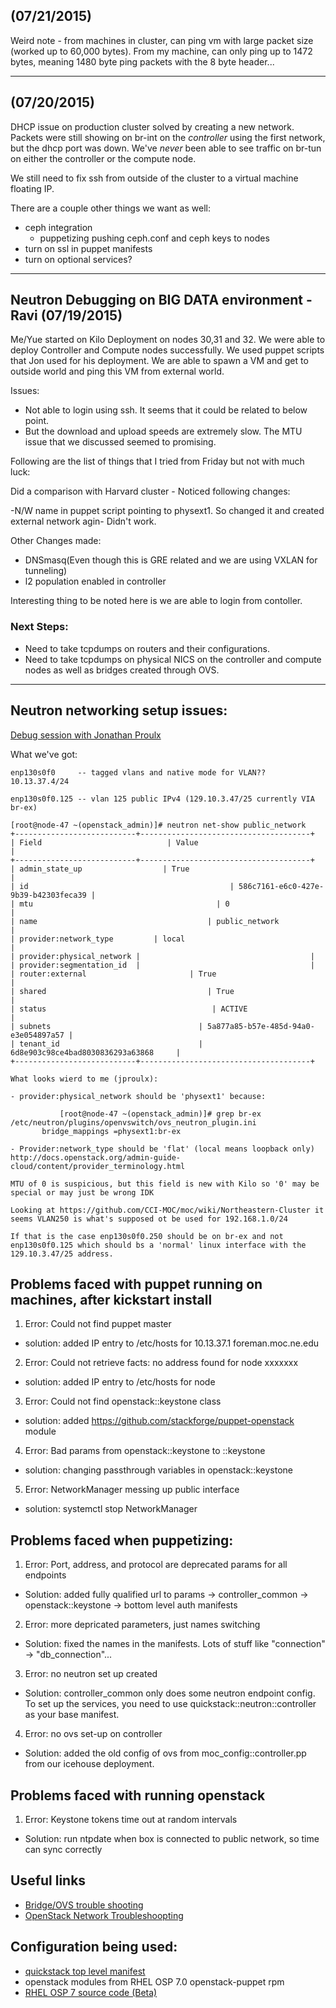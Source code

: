 ## (07/21/2015)
Weird note - from machines in cluster, can ping vm with large packet size (worked up to 60,000 bytes). From my machine, can only ping up to 1472 bytes, meaning 1480 byte ping packets with the 8 byte header...

****************************************************
## (07/20/2015)
DHCP issue on production cluster solved by creating a new network. Packets were still showing on br-int on the *controller* using the first network, but the dhcp port was down. We've *never* been able to see traffic on br-tun on either the controller or the compute node.

We still need to fix ssh from outside of the cluster to a virtual machine floating IP. 

There are a couple other things we want as well:
* ceph integration
  * puppetizing pushing ceph.conf and ceph keys to nodes
* turn on ssl in puppet manifests
* turn on optional services?

****************************************************
## Neutron Debugging on BIG DATA environment - Ravi (07/19/2015)
Me/Yue started on Kilo Deployment on nodes 30,31 and 32. We were able to deploy Controller and Compute nodes successfully. We used puppet scripts that Jon used for his deployment. We are able to spawn a VM and get to outside world and ping this VM from external world.

Issues:
* Not able to login using ssh. It seems that it could be related to below point.
* But the download and upload speeds are extremely slow.  The MTU issue that we discussed seemed to promising.

Following are the list of things that I tried from Friday but not with much luck:

Did a comparison with Harvard cluster - Noticed following changes:

-N/W name in puppet script pointing to physext1. So changed it and created external network agin- Didn't work.

Other Changes made:
* DNSmasq(Even though this is GRE related and we are using VXLAN for tunneling)
* l2 population enabled in controller

Interesting thing to be noted here is we are able to login from contoller.

### Next Steps:
* Need to take tcpdumps on routers and their configurations.
* Need to take tcpdumps on physical NICS on the controller and compute nodes as well as bridges created through OVS.

****************************************************
## Neutron networking setup issues:
[Debug session with Jonathan Proulx](https://etherpad.csail.mit.edu/p/moc-neutron1)
>
What we've got:

    enp130s0f0     -- tagged vlans and native mode for VLAN?? 10.13.37.4/24

    enp130s0f0.125 -- vlan 125 public IPv4 (129.10.3.47/25 currently VIA   br-ex)

>
    [root@node-47 ~(openstack_admin)]# neutron net-show public_network
    +---------------------------+--------------------------------------+
    | Field                            | Value                                          |
    +---------------------------+--------------------------------------+
    | admin_state_up                  | True                                 |
    | id                                             | 586c7161-e6c0-427e-9b39-b42303feca39 |
    | mtu                                         | 0                                    |
    | name                                      | public_network                       |
    | provider:network_type         | local                                |
    | provider:physical_network |                                      |
    | provider:segmentation_id  |                                      |
    | router:external                       | True                                 |
    | shared                                    | True                                 |
    | status                                     | ACTIVE                               |
    | subnets                                 | 5a877a85-b57e-485d-94a0-e3e054897a57 |
    | tenant_id                               | 6d8e903c98ce4bad8030836293a63868     |
    +---------------------------+--------------------------------------+

    What looks wierd to me (jproulx):

    - provider:physical_network should be 'physext1' because:

               [root@node-47 ~(openstack_admin)]# grep br-ex /etc/neutron/plugins/openvswitch/ovs_neutron_plugin.ini
           bridge_mappings =physext1:br-ex

    - Provider:network_type should be 'flat' (local means loopback only) http://docs.openstack.org/admin-guide-cloud/content/provider_terminology.html

    MTU of 0 is suspicious, but this field is new with Kilo so '0' may be special or may just be wrong IDK

    Looking at https://github.com/CCI-MOC/moc/wiki/Northeastern-Cluster it seems VLAN250 is what's supposed ot be used for 192.168.1.0/24

    If that is the case enp130s0f0.250 should be on br-ex and not enp130s0f0.125 which should bs a 'normal' linux interface with the 129.10.3.47/25 address.

## Problems faced with puppet running on machines, after kickstart install
1. Error: Could not find puppet master
  * solution: added IP entry to /etc/hosts for 10.13.37.1 foreman.moc.ne.edu

2. Error: Could not retrieve facts: no address found for node xxxxxxx
  * solution: added IP entry to /etc/hosts for node

3. Error: Could not find openstack::keystone class
  * solution: added https://github.com/stackforge/puppet-openstack module

4. Error: Bad params from openstack::keystone to ::keystone
  * solution: changing passthrough variables in openstack::keystone

5. Error: NetworkManager messing up public interface
  * solution: systemctl stop NetworkManager

## Problems faced when puppetizing:
1. Error: Port, address, and protocol are deprecated params for all endpoints
  * Solution: added fully qualified url to params -> controller_common -> openstack::keystone -> bottom level auth manifests
2. Error: more depricated parameters, just names switching
  * Solution: fixed the names in the manifests. Lots of stuff like "connection" -> "db_connection"...
3. Error: no neutron set up created
  * Solution: controller_common only does some neutron endpoint config. To set up the services, you need to use quickstack::neutron::controller as your base manifest.
4. Error: no ovs set-up on controller
  * Solution: added the old config of ovs from moc_config::controller.pp from our icehouse deployment.

## Problems faced with running openstack
1. Error: Keystone tokens time out at random intervals
  * Solution: run ntpdate when box is connected to public network, so time can sync correctly

## Useful links
* [Bridge/OVS trouble shooting](https://bugs.launchpad.net/openstack-manuals/+bug/1379391)
* [OpenStack Network Troubleshoopting](http://docs.openstack.org/openstack-ops/content/network_troubleshooting.html)

## Configuration being used:
* [quickstack top level manifest](https://github.com/redhat-openstack/astapor/tree/master/puppet/modules/quickstack/manifests)
* openstack modules from RHEL OSP 7.0 openstack-puppet rpm
* [RHEL OSP 7 source code (Beta)](ftp://partners.redhat.com/9be6fa88fb85ba9c78c8f3fe47e038c5/OpenStack/)

